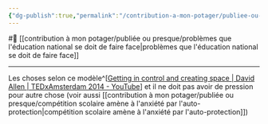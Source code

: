 ```yaml
---
{"dg-publish":true,"permalink":"/contribution-a-mon-potager/publiee-ou-presque/on-doit-se-laisser-rester-naturel-pour-faire-quelque-chose/"}
---
```


#🌱 [[contribution à mon potager/publiée ou presque/problèmes que l'éducation national se doit de faire face\|problèmes que l'éducation national se doit de faire face]]

---
Les choses selon ce modèle^[[Getting in control and creating space | David Allen | TEDxAmsterdam 2014 - YouTube](https://www.youtube.com/watch?v=kOSFxKaqOm4)] 
et il ne doit pas avoir de pression pour autre chose (voir aussi [[contribution à mon potager/publiée ou presque/compétition scolaire amène à l'anxiété par l'auto-protection\|compétition scolaire amène à l'anxiété par l'auto-protection]])